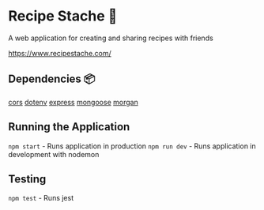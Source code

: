 # Recipe Stache 🍴
A web application for creating and sharing recipes with friends

https://www.recipestache.com/

## Dependencies 📦
[cors](https://www.npmjs.com/package/cors)
[dotenv](https://www.npmjs.com/package/dotenv)
[express](https://www.npmjs.com/package/express)
[mongoose](https://www.npmjs.com/package/mongoose)
[morgan](https://www.npmjs.com/package/morgan)

## Running the Application
`npm start` - Runs application in production
`npm run dev` - Runs application in development with nodemon

## Testing
`npm test` - Runs jest